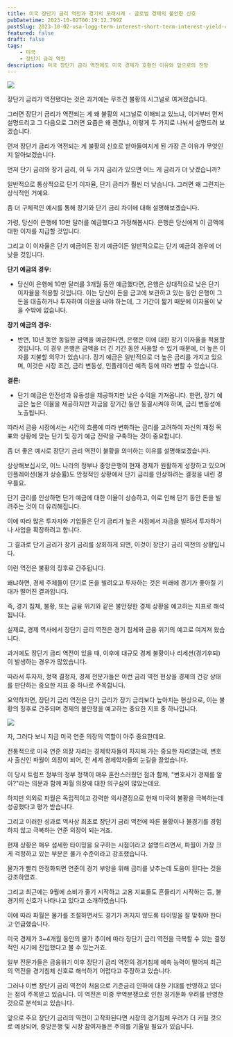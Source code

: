 ```yaml
---
title: 미국 장단기 금리 역전과 경기의 모래시계 - 글로벌 경제의 불안한 신호
pubDatetime: 2023-10-02T00:19:12.799Z
postSlug: 2023-10-02-usa-logg-term-interest-short-term-interest-yield-curve-inversion
featured: false
draft: false
tags:
    - 미국
    - 장단기 금리 역전
description: 미국 장단기 금리 역전에도 미국 경제가 호황인 이유와 앞으로의 전망
---
```


![](https://blogger.googleusercontent.com/img/a/AVvXsEjwRYWtllEBkD8dYOWxcg2COJkLS7YRq1jYDy1WjFff3dXtwYXIlFYVKuSXI2sLJSdRboabsLBXuY0m4HxN7sZ9uO15_051USnrT7ZTQ864F2Ml-BBPY4m4ndeqtesQzo8YB2SQBPMtjO6zekQNt04euMTktKlpYNS5P_vv8alaHPWykoPI9YeYE-XPHZE)

장단기 금리가 역전됐다는 것은 과거에는 무조건 불황의 시그널로 여겨졌습니다.

그러면 장단기 금리가 역전되는 게 왜 불황의 시그널로 이해되고 있느냐, 이거부터 먼저 설명드리고 그 다음으로 그러면 요즘은 왜 괜찮냐, 이렇게 두 가지로 나눠서 설명드려 보겠습니다.

먼저 장단기 금리가 역전되는 게 불황의 신호로 받아들여지게 된 가장 큰 이유가 무엇인지 알아보겠습니다.

먼저 단기 금리와 장기 금리, 이 두 가지 금리가 있으면 어느 게 금리가 더 낫겠습니까?

일반적으로 통상적으로 단기 이자율, 단기 금리가 훨씬 더 낮습니다. 그러면 왜 그런지는 상식적인 거예요. 

좀 더 구체적인 예시를 통해 장기와 단기 금리 차이에 대해 설명해보겠습니다.

가령, 당신이 은행에 10만 달러를 예금했다고 가정해봅시다. 은행은 당신에게 이 금액에 대한 이자를 지급할 것입니다.

그리고 이 이자율은 단기 예금이든 장기 예금이든 일반적으로는 단기 예금의 경우에 더 낮을 것입니다.

**단기 예금의 경우:**
- 당신이 은행에 10만 달러를 3개월 동안 예금했다면, 은행은 상대적으로 낮은 단기 이자율을 적용할 것입니다. 이는 당신이 돈을 금고에 보관하고 있는 동안 은행이 그 돈을 대출하거나 투자하여 이윤을 내야 하는데, 그 기간이 짧기 때문에 이자율이 낮을 수밖에 없습니다.

**장기 예금의 경우:**
- 반면, 10년 동안 동일한 금액을 예금한다면, 은행은 이에 대한 장기 이자율을 적용할 것입니다. 이 경우 은행은 금액을 더 긴 기간 동안 사용할 수 있기 때문에, 더 높은 이자를 지불할 의무가 있습니다. 장기 예금은 일반적으로 더 높은 금리를 가지고 있으며, 이것은 시장 조건, 금리 변동성, 인플레이션 예측 등에 따라 변할 수 있습니다.

**결론:**
- 단기 예금은 안전성과 유동성을 제공하지만 낮은 수익을 가져옵니다. 한편, 장기 예금은 높은 이율을 제공하지만 자금을 장기간 동안 동결시켜야 하며, 금리 변동성에 노출됩니다.

따라서 금융 시장에서는 시간의 흐름에 따라 변화하는 금리를 고려하여 자신의 재정 목표와 상황에 맞는 단기 및 장기 예금 전략을 구축하는 것이 중요합니다.

좀 더 좋은 예시로 장단기 금리 역전이 불황을 의미하는 이유를 설명해보겠습니다.

상상해보십시오, 어느 나라의 정부나 중앙은행이 현재 경제가 원활하게 성장하고 있으며 인플레이션(물가 상승률)도 안정적인 상황에서 단기 금리를 인상하려는 결정을 내린 경우를요.

단기 금리를 인상하면 단기 예금에 대한 이율이 상승하고, 이로 인해 단기 동안 돈을 빌려주는 것이 더 유리해집니다.

이에 따라 많은 투자자와 기업들은 단기 금리가 높은 시점에서 자금을 빌려서 투자하거나 사업을 확장하려고 합니다.

그 결과로 단기 금리가 장기 금리를 상회하게 되면, 이것이 장단기 금리 역전의 상황입니다.

이런 역전은 불황의 징후로 간주됩니다.

왜냐하면, 경제 주체들이 단기로 돈을 빌려오고 투자하는 것은 미래에 경기가 좋아질 기대가 떨어진 결과입니다.

즉, 경기 침체, 불황, 또는 금융 위기와 같은 불안정한 경제 상황을 예고하는 지표로 해석됩니다.

실제로, 경제 역사에서 장단기 금리 역전은 경기 침체와 금융 위기의 예고로 여겨져 왔습니다.

과거에도 장단기 금리 역전이 있을 때, 이후에 대규모 경제 불황이나 리세션(경기후퇴)이 발생하는 경우가 많았습니다.

따라서 투자자, 정책 결정자, 경제 전문가들은 이런 금리 역전 현상을 경제의 건강 상태를 판단하는 중요한 지표 중 하나로 주목합니다.

요약하자면, 장단기 금리 역전은 단기 금리가 장기 금리보다 높아지는 현상으로, 이는 불황의 징후로 간주되며 경제의 불안정을 예고하는 중요한 지표 중 하나입니다.

![](https://blogger.googleusercontent.com/img/a/AVvXsEhOS9h8QNCTmSymmm74Tl9KrWp0Vj9eb-OgpInzS6YR9gJZG9x8Osr-ujHpXElFvcOvdQ_f0UTPIk7S2KNWdmNgIHbVfuSeNFKj3b4Qp5AHNUig0qAkZXOBeMZnXv8CvlulbNyDmmQzaONskCdT-nm4qVmXruijNTm2VI-_Vbgo4MAJdE7rzf27lZvJNhQ)

자, 그러다 보니 지금 미국 연준 의장의 역할이 아주 중요한데요.

전통적으로 미국 연준 의장 자리는 경제학자들이 차지해 가는 중요한 자리였는데, 변호사 출신인 파월이 의장이 되어, 전 세계 경제학자들의 눈길을 끌었습니다.

이 당시 트럼프 정부의 정부 정책이 매우 혼란스러웠던 점과 함께, "변호사가 경제를 알아?"라는 의문과 함께 파월 의장에 대한 의구심이 많았는데요.

하지만 의외로 파월은 독립적이고 강력한 의사결정으로 현재 미국의 불황을 극복하는데 성공했다고 평가 받습니다.

그리고 이러한 성과로 역사상 최초로 장단기 금리 역전에 따른 불황이나 불경기를 경험하지 않고 극복하는 연준 의장이 되는거죠.

현재 상황은 매우 섬세한 타이밍을 요구하는 시점이라고 설명드리면서, 파월이 가장 크게 걱정하고 있는 부분은 물가 수준이라고 강조했습니다.

물가가 빨리 안정화되면 연준이 경기 부양을 위해 금리를 낮추는데 도움이 된다는 것을 강조하였죠.

그리고 최근에는 9월에 소비가 줄기 시작하고 고용 지표들도 흔들리기 시작하는 등, 불경기의 신호가 나타나고 있다고 소개하였습니다.

이에 따라 파월은 물가를 조절하면서도 경기가 꺼지지 않도록 타이밍을 잘 맞춰야 한다고 언급했습니다.

미국 경제가 3~4개월 동안의 물가 추이에 따라 장단기 금리 역전을 극복할 수 있는 결정적인 시기에 진입했다고 볼 수 있는거죠.

일부 전문가들은 금융위기 이후 장단기 금리 역전의 경기침체 예측 능력이 떨어져 최근의 역전을 경기침체 신호로 해석하기 어렵다고 주장하고 있습니다.

그러나 이번 장단기 금리 역전이 처음으로 기준금리 인하에 대한 기대를 반영하고 있다는 점이 주목받고 있습니다. 이 역전은 미중 무역분쟁으로 인한 경기둔화 우려를 반영한 것으로 분석되고 있습니다.

앞으로 주요 장단기 금리의 역전이 고착화된다면 시장의 경기침체 우려가 더 커질 것으로 예상되어, 중앙은행 및 시장 참여자들은 주의를 기울일 필요가 있습니다.
